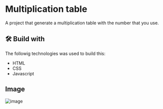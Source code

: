 # Multiplication table

A project that generate a multiplication table with the number that you use.

## 🛠️ Build with

The followig technologies was used to build this:

* HTML
* CSS
* Javascript

## Image
![image](https://github.com/user-attachments/assets/2dc31cea-bf85-4b15-855b-29d3ab4c52b0)
